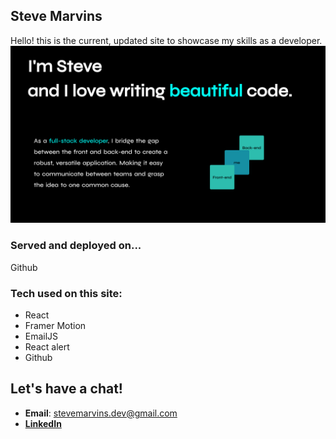 ## Steve Marvins
Hello! this is the current, updated site to showcase my skills as a developer.
![Trailer pic](/intro.png)

### Served and deployed on...
Github

### Tech used on this site:
* React
* Framer Motion
* EmailJS
* React alert
* Github

## Let's have a chat!
* **Email**: [stevemarvins.dev@gmail.com](https://www.stevemarvins.dev@gmail.com/)
* **[LinkedIn](https://www.linkedin.com/in/stevemarvins-dev)**

